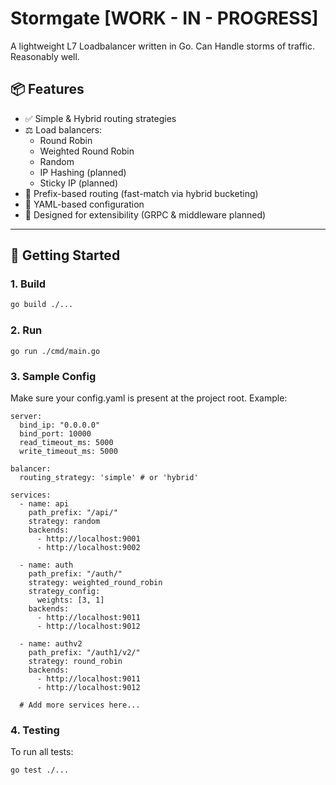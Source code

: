 # Stormgate [WORK - IN - PROGRESS]

A lightweight L7 Loadbalancer written in Go.
Can Handle storms of traffic. Reasonably well.

## 📦 Features

- ✅ Simple & Hybrid routing strategies
- ⚖️ Load balancers:
    - Round Robin
    - Weighted Round Robin
    - Random
    - IP Hashing (planned)
    - Sticky IP (planned)
- 🔀 Prefix-based routing (fast-match via hybrid bucketing)
- 🔧 YAML-based configuration
- 🚀 Designed for extensibility (GRPC & middleware planned)

---

## 🚀 Getting Started

### 1. Build

```bash
go build ./...
```

### 2. Run
```
go run ./cmd/main.go
```

### 3. Sample Config

Make sure your config.yaml is present at the project root. Example:

```
server:
  bind_ip: "0.0.0.0"
  bind_port: 10000
  read_timeout_ms: 5000
  write_timeout_ms: 5000

balancer:
  routing_strategy: 'simple' # or 'hybrid'

services:
  - name: api
    path_prefix: "/api/"
    strategy: random
    backends:
      - http://localhost:9001
      - http://localhost:9002

  - name: auth
    path_prefix: "/auth/"
    strategy: weighted_round_robin
    strategy_config:
      weights: [3, 1]
    backends:
      - http://localhost:9011
      - http://localhost:9012
  
  - name: authv2
    path_prefix: "/auth1/v2/"
    strategy: round_robin
    backends:
      - http://localhost:9011
      - http://localhost:9012

  # Add more services here...
```

### 4. Testing

To run all tests:
```
go test ./...
```
